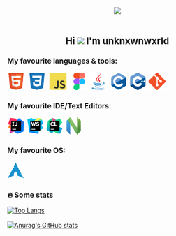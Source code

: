 <div align="center">
  <img src="https://media4.giphy.com/media/JqmupuTVZYaQX5s094/200w.gif?cid=6c09b952r8pmkgi4ovssf3nhez4gctd26h2inj2c1qv1z775&ep=v1_gifs_search&rid=200w.gif&ct=g" width="250">
</div>

<div align="center">
  <img src="https://komarev.com/ghpvc/?username=unknxwnwxrld&style=flat-square&color=blue" alt=""/>
</div>

<div align="center">
<h2>Hi <img src="https://user-images.githubusercontent.com/18350557/176309783-0785949b-9127-417c-8b55-ab5a4333674e.gif" width="30"> I'm unknxwnwxrld</h2>
</div>


<div>
  <div>
    <h3>My favourite languages & tools:</h3>
    <div>
      <img src="https://github.com/devicons/devicon/blob/master/icons/html5/html5-original.svg" title="HTML5" alt="HTML" width="40" height="40"/>&nbsp;
      <img src="https://github.com/devicons/devicon/blob/master/icons/css3/css3-plain.svg"  title="CSS3" alt="CSS" width="40" height="40"/>&nbsp;
      <img src="https://github.com/devicons/devicon/blob/master/icons/javascript/javascript-original.svg" title="JavaScript" alt="JavaScript" width="40" height="40"/>&nbsp;
      <img src="https://github.com/devicons/devicon/blob/master/icons/figma/figma-original.svg" title="Figma" **alt="Figma" width="40" height="40"/>
      <img src="https://github.com/devicons/devicon/blob/master/icons/java/java-original.svg" title="Java" alt="Java" width="40" height="40"/>&nbsp;
      <img src="https://github.com/devicons/devicon/blob/master/icons/c/c-original.svg" title="C Program Language" **alt="C Program Language" width="40" height="40"/>
      <img src="https://github.com/devicons/devicon/blob/master/icons/cplusplus/cplusplus-original.svg" title="C++" **alt="C++" width="40" height="40"/>
      <img src="https://github.com/devicons/devicon/blob/master/icons/git/git-original.svg" title="Git" **alt="Git" width="40" height="40"/>
    </div>
  </div>
  <div>
    <h3>My favourite IDE/Text Editors:</h3>
    <div>
      <img src="https://github.com/devicons/devicon/blob/master/icons/intellij/intellij-original.svg" title="JetBrains Intellij Idea" **alt="JetBrains Intellij Idea" width="40" height="40"/>
      <img src="https://github.com/devicons/devicon/blob/master/icons/webstorm/webstorm-original.svg" title="JetBrains Webstorm" **alt="JetBrains Webstorm" width="40" height="40"/>
      <img src="https://github.com/devicons/devicon/blob/master/icons/clion/clion-original.svg" title="CLion" **alt="CLion" width="40" height="40"/>
      <img src="https://github.com/devicons/devicon/blob/master/icons/neovim/neovim-original.svg" title="Neovim" **alt="Neovim" width="40" height="40"/>
    </div>
  </div>
  <div>
    <h3>My favourite OS:</h3>
    <div>
      <img src="https://github.com/devicons/devicon/blob/master/icons/archlinux/archlinux-original.svg" title="Archlinux" **alt="Archlinux" width="40" height="40"/>
    </div>
  </div>
</div>



### 🔥 Some stats
[![Top Langs](https://github-readme-stats.vercel.app/api/top-langs/?username=unknxwnwxrld&theme=omni)](https://github.com/anuraghazra/github-readme-stats) <br /><br />
[![Anurag's GitHub stats](https://github-readme-stats.vercel.app/api?username=unknxwnwxrld&theme=omni)](https://github.com/anuraghazra/github-readme-stats)










